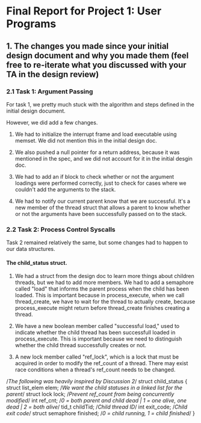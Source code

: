 Final Report for Project 1: User Programs
=========================================

## 1. The changes you made since your initial design document and why you made them (feel free to re-iterate what you discussed with your TA in the design review)

### 2.1 Task 1: Argument Passing

For task 1, we pretty much stuck with the algorithm and steps defined in the initial design document.  

However, we did add a few changes.

1. We had to initialize the interrupt frame and load executable using memset.  We did not mention this in the initial design doc.

2. We also pushed a null pointer for a return address, because it was mentioned in the spec, and we did not account for it in the initial desgin doc.

3. We had to add an if block to check whether or not the argument loadings were performed correctly, just to check for cases where we couldn't add the arguments to the stack.

4. We had to notify our current parent know that we are successful.  It's a new member of the thread struct that allows a parent to know whether or not the arguments have been successfully passed on to the stack.

### 2.2 Task 2: Process Control Syscalls

Task 2 remained relatively the same, but some changes had to happen to our data structures.

#### The child_status struct.

1. We had a struct from the design doc to learn more things about children threads, but we had to add more members. We had to add a semaphore called "load" that informs the parent process when the child has been loaded. This is important because in process_execute, when we call thread_create, we have to wait for the thread to actually create, because process_execute might return before thread_create finishes creating a thread.

2. We have a new boolean member called "successful load," used to indicate whether the child thread has been successfull loaded in process_execute.  This is important because we need to distinguish whether the child thread successfully creates or not.

3. A new lock member called "ref_lock", which is a lock that must be acquired in order to modify the ref_count of a thread.  There may exist race conditions when a thread's ref_count needs to be changed.



/*The following was heavily inspired by Discussion 2*/
struct child_status {
    struct list_elem elem; /*We want the child statuses in a linked list for the parent*/
    struct lock lock; /*Prevent ref_count from being concurrently modified*/
    int ref_cnt; /*0 = both parent and child dead | 1 = one alive, one dead | 2 = both alive*/
    tid_t childTid; /*Child thread ID*/
    int exit_code; /*Child exit code*/
    struct semaphore finished; /*0 = child running, 1 = child finished*/
}



























